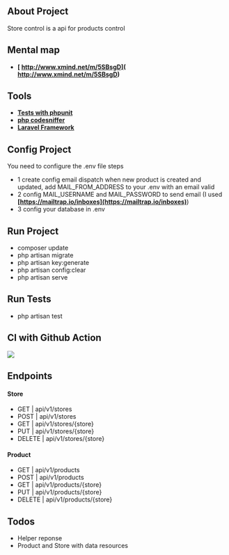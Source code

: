 ## About Project

Store control is a api for products control

## Mental map
 
- **[ http://www.xmind.net/m/5SBsgD]( http://www.xmind.net/m/5SBsgD)** 

## Tools
 
- **[Tests with phpunit](https://phpunit.de/)** 
- **[php codesniffer](https://github.com/squizlabs/PHP_CodeSniffer)** 
- **[Laravel Framework](https://laravel.com/)** 

## Config Project

You need to configure the .env file steps

- 1 create config email dispatch when new product is created and updated, add MAIL_FROM_ADDRESS to your .env with an email valid
- 2 config MAIL_USERNAME and MAIL_PASSWORD to send email (I used **[https://mailtrap.io/inboxes](https://mailtrap.io/inboxes)**)
- 3 config your database in .env

## Run Project

- composer update 
- php artisan migrate
- php artisan key:generate
- php artisan config:clear
- php artisan serve

## Run Tests

- php artisan test

## CI with Github Action 

<p><img src="https://github.com/tiagobrunoBFR/store-api/workflows/Laravel%20Workflow/badge.svg"> </p>

## Endpoints

#### Store

- GET    | api/v1/stores
- POST   | api/v1/stores
- GET    | api/v1/stores/{store}
- PUT    | api/v1/stores/{store}
- DELETE | api/v1/stores/{store}

#### Product

- GET    | api/v1/products
- POST   | api/v1/products
- GET    | api/v1/products/{store}
- PUT    | api/v1/products/{store}
- DELETE | api/v1/products/{store}

## Todos

- Helper reponse
- Product and Store with data resources
